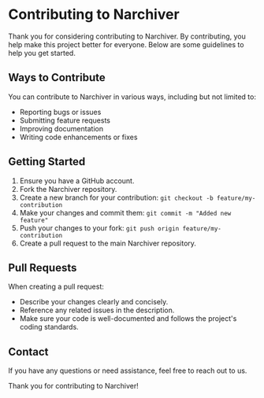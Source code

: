 # Contributing to Narchiver

Thank you for considering contributing to Narchiver. By contributing, you help make this project better for everyone. Below are some guidelines to help you get started.

## Ways to Contribute

You can contribute to Narchiver in various ways, including but not limited to:

- Reporting bugs or issues
- Submitting feature requests
- Improving documentation
- Writing code enhancements or fixes

## Getting Started

1. Ensure you have a GitHub account.
2. Fork the Narchiver repository.
3. Create a new branch for your contribution: `git checkout -b feature/my-contribution`
4. Make your changes and commit them: `git commit -m "Added new feature"`
5. Push your changes to your fork: `git push origin feature/my-contribution`
6. Create a pull request to the main Narchiver repository.

## Pull Requests

When creating a pull request:

- Describe your changes clearly and concisely.
- Reference any related issues in the description.
- Make sure your code is well-documented and follows the project's coding standards.

## Contact

If you have any questions or need assistance, feel free to reach out to us.

Thank you for contributing to Narchiver!
